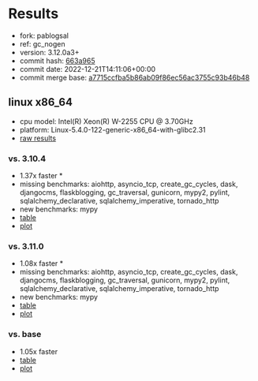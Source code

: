 # Results

- fork: pablogsal
- ref: gc_nogen
- version: 3.12.0a3+
- commit hash: [663a965](https://github.com/pablogsal/cpython/commit/663a965)
- commit date: 2022-12-21T14:11:06+00:00
- commit merge base: [a7715ccfba5b86ab09f86ec56ac3755c93b46b48](https://github.com/pablogsal/cpython/commit/a7715ccfba5b86ab09f86ec56ac3755c93b46b48)

## linux x86_64

- cpu model: Intel(R) Xeon(R) W-2255 CPU @ 3.70GHz
- platform: Linux-5.4.0-122-generic-x86_64-with-glibc2.31
- [raw results](bm-20221221-linux-x86_64-pablogsal-gc_nogen-3.12.0a3%2B-663a965.json)

### vs. 3.10.4

- 1.37x faster \*
- missing benchmarks: aiohttp, asyncio_tcp, create_gc_cycles, dask, djangocms, flaskblogging, gc_traversal, gunicorn, mypy2, pylint, sqlalchemy_declarative, sqlalchemy_imperative, tornado_http
- new benchmarks: mypy
- [table](bm-20221221-linux-x86_64-pablogsal-gc_nogen-3.12.0a3%2B-663a965-vs-3.10.4.md)
- [plot](bm-20221221-linux-x86_64-pablogsal-gc_nogen-3.12.0a3%2B-663a965-vs-3.10.4.png)

### vs. 3.11.0

- 1.08x faster \*
- missing benchmarks: aiohttp, asyncio_tcp, create_gc_cycles, dask, djangocms, flaskblogging, gc_traversal, gunicorn, mypy2, pylint, sqlalchemy_declarative, sqlalchemy_imperative, tornado_http
- new benchmarks: mypy
- [table](bm-20221221-linux-x86_64-pablogsal-gc_nogen-3.12.0a3%2B-663a965-vs-3.11.0.md)
- [plot](bm-20221221-linux-x86_64-pablogsal-gc_nogen-3.12.0a3%2B-663a965-vs-3.11.0.png)

### vs. base

- 1.05x faster
- [table](bm-20221221-linux-x86_64-pablogsal-gc_nogen-3.12.0a3%2B-663a965-vs-base.md)
- [plot](bm-20221221-linux-x86_64-pablogsal-gc_nogen-3.12.0a3%2B-663a965-vs-base.png)

